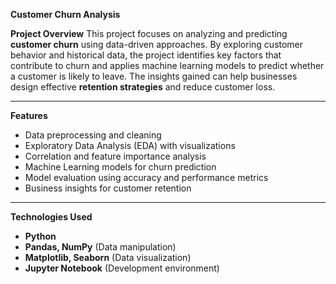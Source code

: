 **Customer Churn Analysis**

**Project Overview**
This project focuses on analyzing and predicting **customer churn** using data-driven approaches. By exploring customer behavior and historical data, the project identifies key factors
that contribute to churn and applies machine learning models to predict whether a customer is likely to leave. The insights gained can help businesses design effective **retention strategies** and reduce customer loss.

---

**Features**
- Data preprocessing and cleaning  
- Exploratory Data Analysis (EDA) with visualizations  
- Correlation and feature importance analysis  
- Machine Learning models for churn prediction  
- Model evaluation using accuracy and performance metrics  
- Business insights for customer retention  

---
**Technologies Used**
- **Python**
- **Pandas, NumPy** (Data manipulation)  
- **Matplotlib, Seaborn** (Data visualization)    
- **Jupyter Notebook** (Development environment)
